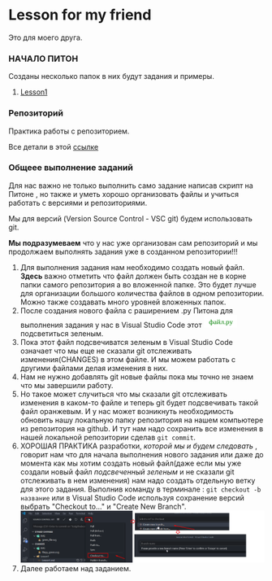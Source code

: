 # Lesson for my friend

Это для моего друга.

### НАЧАЛО ПИТОН 

Созданы несколько папок в них будут задания и примеры.
1. [Lesson1](./Lesson1/Lesson1.md) 




### Репозиторий

Практика работы с репозиторием. 

Все детали в этой [ссылке](GIT_GITHUB.md)

### Общеее выполнение заданий

Для нас важно не только выполнить само задание написав скрипт на Питоне , но также и уметь хорошо организовать файлы и учиться работать с версиями и репозиториями.

Мы для версий (Version Source Control - VSC git) будем использовать git. 

**Мы подразумеваем** что у нас уже организован сам репозиторий и мы продолжаем выполнять задания уже в созданном репозитории!!!

1. Для выполнения задания нам необходимо создать новый файл. **Здесь** важно отметить что файл должен быть создан не в корне папки самого репозитория а во вложенной папке. Это будет лучше для организации большого количества файлов в одном репозитории. Можно также создавать много уровней вложенных папок.
2. После создания нового файла с раширением .py Питона для выполнения задания у нас в Visual Studio Code этот <a><img width="65" height="25" src="https://github.com/icom999/lessonsforfriend/raw/Testgithubcolloboration/IMG/green_file.svg?sanitize=true"></a> подсветиться зеленым.
3. Пока этот файл подсвечиватся зеленым в Visual Studio Code означает что мы еще не сказали git отслеживать изменения(CHANGES) в этом файле. И мы можем работать с другими файлами делая изменения в них.
4. Нам не нужно добавлять git новые файлы пока мы точно не знаем что мы завершили работу.
5. Но такое может случиться что мы сказали git отслеживать изменения в каком-то файле и теперь git будет подсвечивать такой файл оранжевым. И у нас может возникнуть необходимость обновить нашу локальную папку репозитория на нашем компьютере из репозитория на github. И тут нам надо сохранить все изменения в нашей локальной репозитории сделав `git commit`.
6. ХОРОШАЯ ПРАКТИКА разработки, _которой мы и будем следовать_ , говорит нам что для начала выполнения нового задания или даже до момента как мы хотим создать новый файл(даже если мы уже создали новый файл _подсвеченный зеленым_ и не сказали git отслеживать в нем изменения) нам надо создать отдельную ветку для этого задания. Выполнив команду в терминале : `git checkout -b название` или в Visual Studio Code используя сохранение версий выбрать "Checkout to..." и "Create New Branch".  
   ![vsc](/IMG/VCS_NewBranch.png)
7. Далее работаем над заданием.



